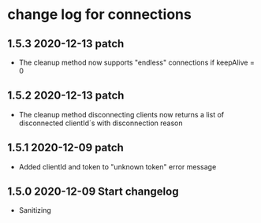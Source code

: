 # change log for connections

## 1.5.3 2020-12-13 patch

- The cleanup method now supports "endless" connections if keepAlive = 0

## 1.5.2 2020-12-13 patch

- The cleanup method disconnecting clients now returns a list of disconnected clientId´s with disconnection reason

## 1.5.1 2020-12-09 patch

- Added clientId and token to "unknown token" error message

## 1.5.0 2020-12-09 Start changelog

- Sanitizing
